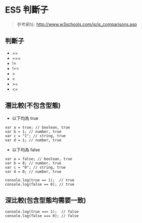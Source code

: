 # ES5 判斷子

> 參考網址: 
http://www.w3schools.com/js/js_comparisons.asp

## 判斷子

- ==
- ===
- !=
- !==
- \>
- \<
- \>=
- \<=

## 潛比較(不包含型態)

- 以下均為 true

````
var a = true; // boolean, true
var b = 1; // number, true
var c = "1"; // string, true
var d = 1; // number, true
````

- 以下均為 false

````
var a = false; // boolean, true
var b = 0; // number, true
var c = "0"; // string, true
var d = 0; // number, true
````

````
console.log(true == 1);  // true
console.log(false == 0); // true
````

## 深比較(包含型態均需要一致)

````
console.log(true === 1);  // false
console.log(false === 0); // false
````
